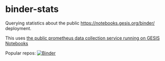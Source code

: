 # binder-stats
Querying statistics about the public https://notebooks.gesis.org/binder/ deployment.

This uses [the public prometheus data collection service running on GESIS Notebooks](https://notebooks.gesis.org/prometheus/)

Popular repos: [![Binder](https://notebooks.gesis.org/binder/badge_logo.svg)](https://notebooks.gesis.org/binder/v2/gh/gesiscss/binder-stats/master?filepath=popular_repos.ipynb)
